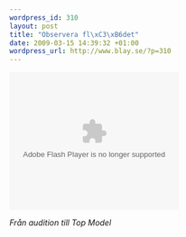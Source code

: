 ```yaml
--- 
wordpress_id: 310
layout: post
title: "Observera fl\xC3\xB6det"
date: 2009-03-15 14:39:32 +01:00
wordpress_url: http://www.blay.se/?p=310
---
```

<object width="300" height="245" data="http://www.liveleak.com/e/195_1237091486" type="application/x-shockwave-flash"><param name="wmode" value="transparent" /><param name="src" value="http://www.liveleak.com/e/195_1237091486" /></object>

<em>Från audition till Top Model</em>
